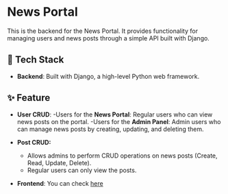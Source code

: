 # News Portal

This is the backend for the News Portal. It provides functionality for managing users and news posts through a simple API built with Django.

## 🎈 Tech Stack
- **Backend**: Built with Django, a high-level Python web framework.

## ✨ Feature
- **User CRUD**:
  -Users for the **News Portal**: Regular users who can view news posts on the portal.
  -Users for the **Admin Panel**: Admin users who can manage news posts by creating, updating, and deleting them.

- **Post CRUD:**
  - Allows admins to perform CRUD operations on news posts (Create, Read, Update, Delete).
  - Regular users can only view the posts.

- **Frontend**: You can check [here](https://github.com/amandafuruta/news-portal-frontend) 
